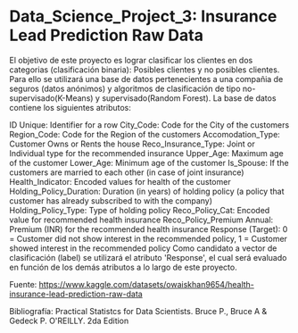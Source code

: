 # Data_Science_Project_3: Insurance Lead Prediction Raw Data

El objetivo de este proyecto es lograr clasificar los clientes en dos categorias (clasificación binaria): Posibles clientes y no posibles clientes. Para ello se utilizará una base de datos pertenecientes a una compañia de seguros (datos anónimos) y algoritmos de clasificación de tipo no-supervisado(K-Means) y supervisado(Random Forest). La base de datos contiene los siguientes atributos:

ID Unique: Identifier for a row
City_Code: Code for the City of the customers
Region_Code: Code for the Region of the customers
Accomodation_Type: Customer Owns or Rents the house
Reco_Insurance_Type: Joint or Individual type for the recommended insurance
Upper_Age: Maximum age of the customer
Lower_Age: Minimum age of the customer
Is_Spouse: If the customers are married to each other (in case of joint insurance)
Health_Indicator: Encoded values for health of the customer
Holding_Policy_Duration: Duration (in years) of holding policy (a policy that customer has already subscribed to with the company)
Holding_Policy_Type: Type of holding policy
Reco_Policy_Cat: Encoded value for recommended health insurance
Reco_Policy_Premium Annual: Premium (INR) for the recommended health insurance
Response (Target): 0 = Customer did not show interest in the recommended policy, 1 = Customer showed interest in the recommended policy
Como candidato a vector de clasificación (label) se utilizará el atributo 'Response', el cual será evaluado en función de los demás atributos a lo largo de este proyecto.

Fuente: https://www.kaggle.com/datasets/owaiskhan9654/health-insurance-lead-prediction-raw-data

Bibliografía: Practical Statistcs for Data Scientists. Bruce P., Bruce A & Gedeck P. O'REILLY. 2da Edition
